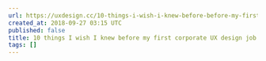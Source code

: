 ```yaml
---
url: https://uxdesign.cc/10-things-i-wish-i-knew-before-before-my-first-corporate-ux-design-job-727c8ece07b7?source=rss----138adf9c44c---4
created_at: 2018-09-27 03:15 UTC
published: false
title: 10 things I wish I knew before my first corporate UX design job
tags: []
---
```



